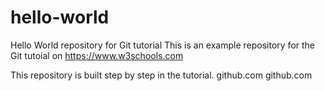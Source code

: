 # hello-world
Hello World repository for Git tutorial
This is an example repository for the Git tutoial on https://www.w3schools.com

This repository is built step by step in the tutorial.
github.com
github.com
